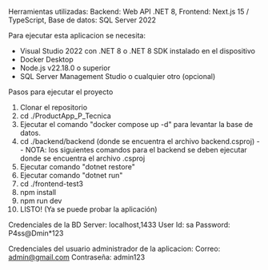 Herramientas utilizadas:
Backend: Web API .NET 8,
Frontend: Next.js 15 / TypeScript,
Base de datos: SQL Server 2022

Para ejecutar esta aplicacion se necesita: 
- Visual Studio 2022 con .NET 8 o .NET 8 SDK instalado en el dispositivo
- Docker Desktop
- Node.js v22.18.0 o superior
- SQL Server Management Studio o cualquier otro (opcional)

Pasos para ejecutar el proyecto
1. Clonar el repositorio
2. cd ./ProductApp_P_Tecnica
3. Ejecutar el comando "docker compose up -d" para levantar la base de datos.
4. cd ./backend/backend (donde se encuentra el archivo backend.csproj)
-- NOTA: los siguientes comandos para el backend se deben ejecutar donde se encuentra el archivo .csproj
5. Ejecutar comando "dotnet restore"
6. Ejecutar comando "dotnet run"
7. cd ./frontend-test3
8. npm install
9. npm run dev
10. LISTO! (Ya se puede probar la aplicación)

Credenciales de la BD
Server: localhost,1433
User Id: sa
Password: P4ss@Dmin*123

Credenciales del usuario administrador de la aplicacion:
Correo: admin@gmail.com
Contraseña: admin123
